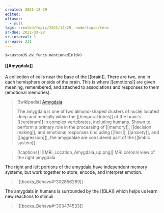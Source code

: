 ```yaml
---
created: 2021-12-29 
edited: 
aliases:
  - null
tags: created/topic/2021/12/29, node/topic/term
sr-due: 2022-03-28
sr-interval: 1
sr-ease: 231
---
```

`$=customJS.dv_funcs.mentionedIn(dv)`

#### <s class="topic-title">[[Amygdala]]</s>

A collection of cells near the base of the [[brain]]. There are two, one in each hemisphere or side of the brain. This is where [[emotions]] are given meaning, remembered, and attached to associations and responses to them (emotional memories). 
> [!wikipedia] [Amygdala](https://en.wikipedia.org/wiki/Amygdala)
> 
> The amygdala is one of two almond-shaped clusters of nuclei located deep and medially within the [[temporal lobes]] of the brain's [[cerebrum]] in complex vertebrates, including humans. Shown to perform a primary role in the processing of [[memory]], [[decision making]], and emotional responses (including [[fear]], [[anxiety]], and [[aggression]]), the amygdalae are considered part of the [[limbic system]]. 
>

> [!captions]
> ![[MRI_Location_Amygdala_up.png]]
> MRI coronal view of the right amygdala

The right and left portions of the amygdala have independent memory systems, but work together to store, encode, and interpret emotion.


> ![[books_Behave#^302856289]]


The amygdala in humans is surrounded by the [[BLA]] which helps us learn new reactions to stimuli

> ![[books_Behave#^303474533]]
